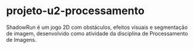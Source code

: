 # projeto-u2-processamento
ShadowRun é um jogo 2D com obstáculos, efeitos visuais e segmentação de imagem, desenvolvido como atividade da disciplina de Processamento de Imagens.
